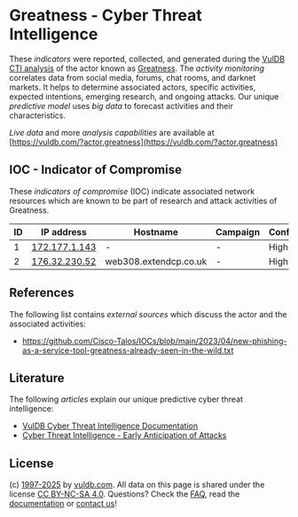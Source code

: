 # Greatness - Cyber Threat Intelligence

These _indicators_ were reported, collected, and generated during the [VulDB CTI analysis](https://vuldb.com/?kb.cti) of the actor known as [Greatness](https://vuldb.com/?actor.greatness). The _activity monitoring_ correlates data from social media, forums, chat rooms, and darknet markets. It helps to determine associated actors, specific activities, expected intentions, emerging research, and ongoing attacks. Our unique _predictive model_ uses _big data_ to forecast activities and their characteristics.

_Live data_ and more _analysis capabilities_ are available at [https://vuldb.com/?actor.greatness](https://vuldb.com/?actor.greatness)

## IOC - Indicator of Compromise

These _indicators of compromise_ (IOC) indicate associated network resources which are known to be part of research and attack activities of Greatness.

ID | IP address | Hostname | Campaign | Confidence
-- | ---------- | -------- | -------- | ----------
1 | [172.177.1.143](https://vuldb.com/?ip.172.177.1.143) | - | - | High
2 | [176.32.230.52](https://vuldb.com/?ip.176.32.230.52) | web308.extendcp.co.uk | - | High

## References

The following list contains _external sources_ which discuss the actor and the associated activities:

* https://github.com/Cisco-Talos/IOCs/blob/main/2023/04/new-phishing-as-a-service-tool-greatness-already-seen-in-the-wild.txt

## Literature

The following _articles_ explain our unique predictive cyber threat intelligence:

* [VulDB Cyber Threat Intelligence Documentation](https://vuldb.com/?kb.cti)
* [Cyber Threat Intelligence - Early Anticipation of Attacks](https://www.scip.ch/en/?labs.20201022)

## License

(c) [1997-2025](https://vuldb.com/?kb.changelog) by [vuldb.com](https://vuldb.com/?kb.about). All data on this page is shared under the license [CC BY-NC-SA 4.0](https://creativecommons.org/licenses/by-nc-sa/4.0/). Questions? Check the [FAQ](https://vuldb.com/?kb.faq), read the [documentation](https://vuldb.com/?kb) or [contact us](https://vuldb.com/?contact)!
